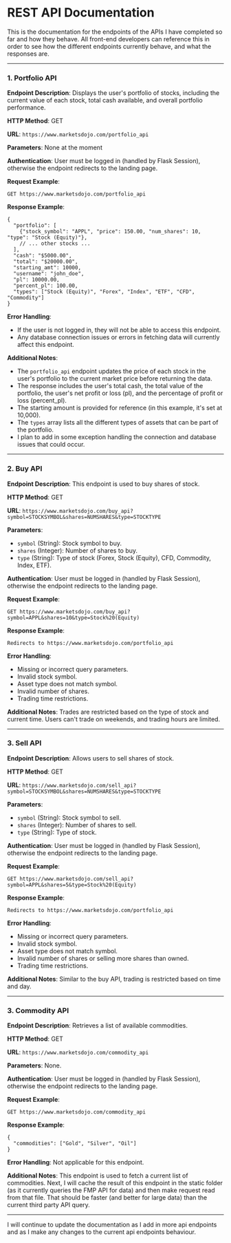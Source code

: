 # REST API Documentation
This is the documentation for the endpoints of the APIs I have completed so far and how they behave. All front-end developers can reference this in order to see how the different endpoints currently behave, and what the responses are.

---

### 1. Portfolio API

**Endpoint Description**: Displays the user's portfolio of stocks, including the current value of each stock, total cash available, and overall portfolio performance.

**HTTP Method**: GET

**URL**: `https://www.marketsdojo.com/portfolio_api`

**Parameters**: None at the moment

**Authentication**: User must be logged in (handled by Flask Session), otherwise the endpoint redirects to the landing page.

**Request Example**:
```
GET https://www.marketsdojo.com/portfolio_api
```

**Response Example**:
```
{
  "portfolio": [
    {"stock_symbol": "APPL", "price": 150.00, "num_shares": 10, "type": "Stock (Equity)"},
    // ... other stocks ...
  ],
  "cash": "$5000.00",
  "total": "$20000.00",
  "starting_amt": 10000,
  "username": "john_doe",
  "pl": 10000.00,
  "percent_pl": 100.00,
  "types": ["Stock (Equity)", "Forex", "Index", "ETF", "CFD", "Commodity"]
}
```

**Error Handling**:
- If the user is not logged in, they will not be able to access this endpoint.
- Any database connection issues or errors in fetching data will currently affect this endpoint.

**Additional Notes**: 
- The `portfolio_api` endpoint updates the price of each stock in the user's portfolio to the current market price before returning the data.
- The response includes the user's total cash, the total value of the portfolio, the user's net profit or loss (pl), and the percentage of profit or loss (percent_pl).
- The starting amount is provided for reference (in this example, it's set at 10,000).
- The `types` array lists all the different types of assets that can be part of the portfolio.
- I plan to add in some exception handling the connection and database issues that could occur.

---


### 2. Buy API

**Endpoint Description**: This endpoint is used to buy shares of stock.

**HTTP Method**: GET

**URL**: `https://www.marketsdojo.com/buy_api?symbol=STOCKSYMBOL&shares=NUMSHARES&type=STOCKTYPE`

**Parameters**:
- `symbol` (String): Stock symbol to buy.
- `shares` (Integer): Number of shares to buy.
- `type` (String): Type of stock (Forex, Stock (Equity), CFD, Commodity, Index, ETF).

**Authentication**: User must be logged in (handled by Flask Session), otherwise the endpoint redirects to the landing page.

**Request Example**:
```
GET https://www.marketsdojo.com/buy_api?symbol=APPL&shares=10&type=Stock%20(Equity)
```

**Response Example**:
```
Redirects to https://www.marketsdojo.com/portfolio_api
```

**Error Handling**:
- Missing or incorrect query parameters.
- Invalid stock symbol.
- Asset type does not match symbol.
- Invalid number of shares.
- Trading time restrictions.

**Additional Notes**: Trades are restricted based on the type of stock and current time. Users can't trade on weekends, and trading hours are limited.

---

### 3. Sell API

**Endpoint Description**: Allows users to sell shares of stock.

**HTTP Method**: GET

**URL**: `https://www.marketsdojo.com/sell_api?symbol=STOCKSYMBOL&shares=NUMSHARES&type=STOCKTYPE`

**Parameters**:
- `symbol` (String): Stock symbol to sell.
- `shares` (Integer): Number of shares to sell.
- `type` (String): Type of stock.

**Authentication**: User must be logged in (handled by Flask Session), otherwise the endpoint redirects to the landing page.

**Request Example**:
```
GET https://www.marketsdojo.com/sell_api?symbol=APPL&shares=5&type=Stock%20(Equity)
```

**Response Example**:
```
Redirects to https://www.marketsdojo.com/portfolio_api
```

**Error Handling**:
- Missing or incorrect query parameters.
- Invalid stock symbol.
- Asset type does not match symbol.
- Invalid number of shares or selling more shares than owned.
- Trading time restrictions.

**Additional Notes**: Similar to the buy API, trading is restricted based on time and day.

---

### 3. Commodity API

**Endpoint Description**: Retrieves a list of available commodities.

**HTTP Method**: GET

**URL**: `https://www.marketsdojo.com/commodity_api`

**Parameters**: None.

**Authentication**: User must be logged in (handled by Flask Session), otherwise the endpoint redirects to the landing page.

**Request Example**:
```
GET https://www.marketsdojo.com/commodity_api
```

**Response Example**:
```
{
  "commodities": ["Gold", "Silver", "Oil"]
}
```

**Error Handling**: Not applicable for this endpoint.

**Additional Notes**: This endpoint is used to fetch a current list of commodities. Next, I will cache the result of this endpoint in the static folder (as it currently queries the FMP API for data) and then make request read from that file. That should be faster (and better for large data) than the current third party API query.

---

I will continue to update the documentation as I add in more api endpoints and as I make any changes to the current api endpoints behaviour.
